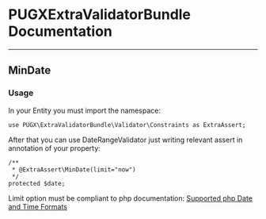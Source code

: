 PUGXExtraValidatorBundle Documentation
=====================================
---
MinDate
-------


### Usage

In your Entity you must import the namespace:

```
use PUGX\ExtraValidatorBundle\Validator\Constraints as ExtraAssert;

```

After that you can use DateRangeValidator just writing relevant assert
in annotation of your property:

```
/**
 * @ExtraAssert\MinDate(limit="now")
 */
protected $date;

```

Limit option must be compliant to php documentation: [Supported php Date and Time Formats](http://php.net/manual/en/datetime.formats.php)